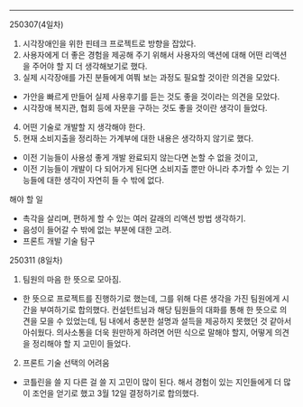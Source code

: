 ---
250307(4일차)

1. 시각장애인을 위한 핀테크 프로젝트로 방향을 잡았다.
2. 사용자에게 더 좋은 경험을 제공해 주기 위해서 사용자의 액션에 대해 어떤 리액션을 주어야 할 지 더 생각해보기로 했다.
3. 실제 시각장애를 가진 분들에게 여쭤 보는 과정도 필요할 것이란 의견을 모았다.
- 가안을 빠르게 만들어 실제 사용후기를 듣는 것도 좋을 것이라는 의견을 모았다.
- 시각장애 복지관, 협회 등에 자문을 구하는 것도 좋을 것이란 생각이 들었다.
4. 어떤 기술로 개발할 지 생각해야 한다.
5. 현재 소비지출을 정리하는 가계부에 대한 내용은 생각하지 않기로 했다.
- 이전 기능들이 사용성 좋게 개발 완료되지 않는다면 논할 수 없을 것이고, 
- 이전 기능들이 개발이 다 되어가게 된다면 소비지출 뿐만 아니라 추가할 수 있는 기능들에 대한 생각이 자연히 들 수 밖에 없다.

해야 할 일
- 촉각을 살리며, 편하게 할 수 있는 여러 갈래의 리액션 방법 생각하기.
- 음성이 들어갈 수 밖에 없는 부분에 대한 고려.
- 프론트 개발 기술 탐구

250311 (8일차)

1. 팀원의 마음 한 뜻으로 모아짐.
- 한 뜻으로 프로젝트를 진행하기로 했는데, 그를 위해 다른 생각을 가진 팀원에게 시간을 부여하기로 합의했다. 컨설턴트님과 해당 팀원들의 대화를 통해 한 뜻으로 의견을 모을 수 있었는데, 팀 내에서 충분한 설명과 설득을 제공하지 못했던 것 같아서 아쉬웠다. 의사소통을 더욱 원만하게 하려면 어떤 식으로 말해야 할지, 어떻게 의견을 정리해야 할 지 고민이 들었다.

2. 프론트 기술 선택의 어려움
- 코틀린을 쓸 지 다른 걸 쓸 지 고민이 많이 된다. 해서 경험이 있는 지인들에게 더 많이 조언을 얻기로 했고 3월 12일 결정하기로 합의했다.
